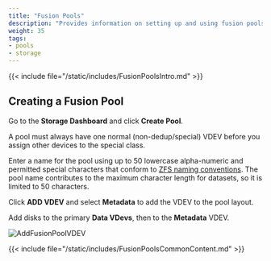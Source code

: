 ```yaml
---
title: "Fusion Pools"
description: "Provides information on setting up and using fusion pools."
weight: 35
tags:
- pools
- storage
---
```


{{< include file="/static/includes/FusionPoolsIntro.md" >}}

## Creating a Fusion Pool

Go to the **Storage Dashboard** and click **Create Pool**.

A pool must always have one normal (non-dedup/special) VDEV before you assign other devices to the special class.

Enter a name for the pool using up to 50 lowercase alpha-numeric and permitted special characters that conform to [ZFS naming conventions](https://docs.oracle.com/cd/E23824_01/html/821-1448/gbcpt.html). 
The pool name contributes to the maximum character length for datasets, so it is limited to 50 characters. 

Click **ADD VDEV** and select **Metadata** to add the VDEV to the pool layout.

Add disks to the primary **Data VDevs**, then to the **Metadata** VDEV.

![AddFusionPoolVDEV](/images/SCALE/Storage/AddFusionPoolVDEV.png "Create Metadata VDEV")

{{< include file="/static/includes/FusionPoolsCommonContent.md" >}}
